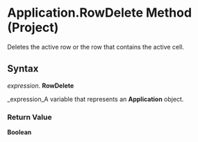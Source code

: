 
# Application.RowDelete Method (Project)

Deletes the active row or the row that contains the active cell.


## Syntax

 _expression_. **RowDelete**

 _expression_A variable that represents an  **Application** object.


### Return Value

 **Boolean**

